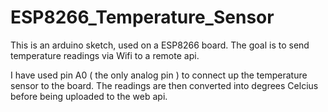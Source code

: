 # ESP8266_Temperature_Sensor

This is an arduino sketch, used on a ESP8266 board. The goal is to send temperature readings via Wifi to a remote api.

I have used pin A0 ( the only analog pin ) to connect up the temperature sensor to the board. The readings are then converted into degrees Celcius before being uploaded to the web api.
